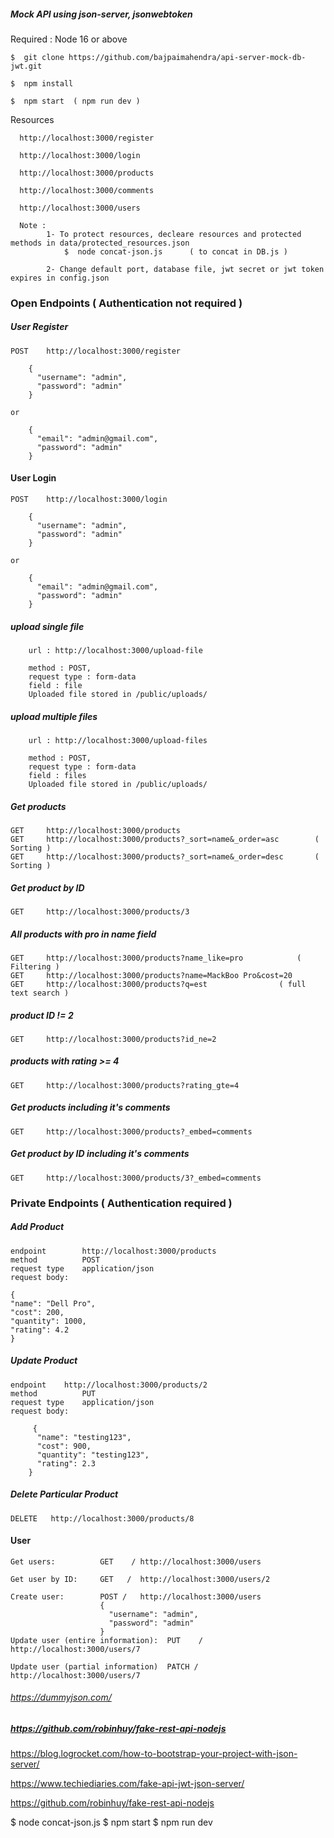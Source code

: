 
##### Mock API using json-server, jsonwebtoken
  
  Required : Node 16 or above

  	$  git clone https://github.com/bajpaimahendra/api-server-mock-db-jwt.git

	$  npm install
	
	$  npm start  ( npm run dev )

	
  Resources

  	  http://localhost:3000/register

	  http://localhost:3000/login
  
	  http://localhost:3000/products

	  http://localhost:3000/comments

	  http://localhost:3000/users

	  Note : 
	  		1- To protect resources, decleare resources and protected methods in data/protected_resources.json
	  			$  node concat-json.js      ( to concat in DB.js )

	  		2- Change default port, database file, jwt secret or jwt token expires in config.json



### Open Endpoints ( Authentication not required )

##### User Register

	POST 	http://localhost:3000/register

		{
		  "username": "admin",
		  "password": "admin"
		}

	or

		{
		  "email": "admin@gmail.com",
		  "password": "admin"
		}

#### User Login

	POST 	http://localhost:3000/login

		{
		  "username": "admin",
		  "password": "admin"
		}

	or

		{
		  "email": "admin@gmail.com",
		  "password": "admin"
		}

#####  upload single file

		url : http://localhost:3000/upload-file

 		method : POST, 
 		request type : form-data
 		field : file
 		Uploaded file stored in /public/uploads/

##### upload multiple files

		url : http://localhost:3000/upload-files

 		method : POST, 
 		request type : form-data
 		field : files
 		Uploaded file stored in /public/uploads/		

##### Get products
  	GET 	http://localhost:3000/products
  	GET 	http://localhost:3000/products?_sort=name&_order=asc        ( Sorting )
  	GET 	http://localhost:3000/products?_sort=name&_order=desc 	    ( Sorting )

##### Get product by ID
  	GET 	http://localhost:3000/products/3

##### All products with pro in name field
  	GET 	http://localhost:3000/products?name_like=pro   			( Filtering )
  	GET 	http://localhost:3000/products?name=MackBoo Pro&cost=20
  	GET 	http://localhost:3000/products?q=est 				( full text search )

##### product ID != 2	
  	GET 	http://localhost:3000/products?id_ne=2

##### products with rating >= 4 				
  	GET 	http://localhost:3000/products?rating_gte=4

##### Get products including it's comments
  	GET 	http://localhost:3000/products?_embed=comments

##### Get product by ID including it's comments
  	GET 	http://localhost:3000/products/3?_embed=comments


### Private Endpoints ( Authentication required )



##### Add Product
	endpoint 	    http://localhost:3000/products
	method      	POST
	request type    application/json
	request body:
 
	{
	"name": "Dell Pro",
	"cost": 200,
	"quantity": 1000,
	"rating": 4.2
	}

##### Update Product
 	endpoint 	http://localhost:3000/products/2
 	method      	PUT
	request type    application/json
	request body:
 
	     {
	      "name": "testing123",
	      "cost": 900,
	      "quantity": "testing123",
	      "rating": 2.3
	    }  

#####  Delete Particular Product
	DELETE 	 http://localhost:3000/products/8


#### User

    Get users: 			GET    / http://localhost:3000/users

    Get user by ID: 	GET   /  http://localhost:3000/users/2

    Create user: 		POST /   http://localhost:3000/users
    					{
						  "username": "admin",
						  "password": "admin"
						}
	Update user (entire information):  PUT    / http://localhost:3000/users/7

	Update user (partial information)  PATCH /  http://localhost:3000/users/7

	

###### https://dummyjson.com/
##### https://github.com/robinhuy/fake-rest-api-nodejs


https://blog.logrocket.com/how-to-bootstrap-your-project-with-json-server/

https://www.techiediaries.com/fake-api-jwt-json-server/





https://github.com/robinhuy/fake-rest-api-nodejs


$ node concat-json.js
$ npm start
$ npm run dev
